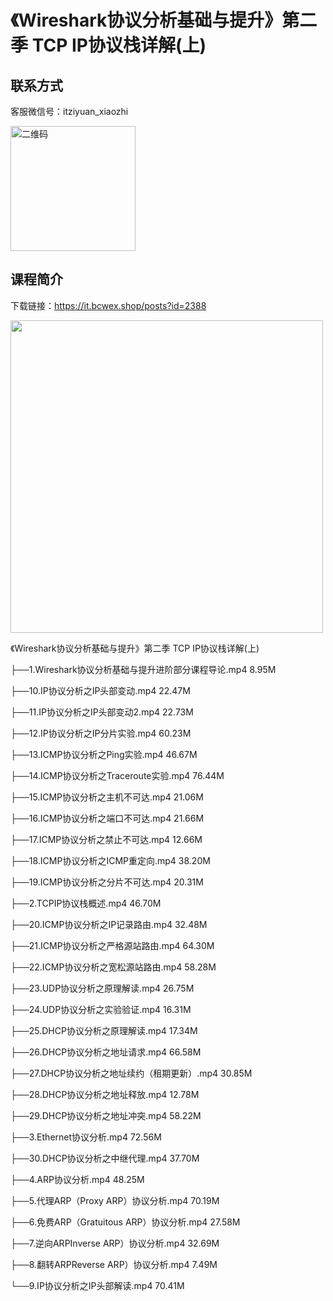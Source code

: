 # 《Wireshark协议分析基础与提升》第二季 TCP IP协议栈详解(上)

## 联系方式

客服微信号：itziyuan_xiaozhi

<img src="https://ziyuanyun.oss-cn-guangzhou.aliyuncs.com/common/20240614073449/666b82192834a.jpg" width="200" height="200" alt="二维码">

## 课程简介

下载链接：https://it.bcwex.shop/posts?id=2388

<img src="https://ziyuanyun.oss-cn-guangzhou.aliyuncs.com/yun/20240515183926/664490de0e91d.jpg" width="500" alt="">

  《Wireshark协议分析基础与提升》第二季 TCP IP协议栈详解(上)



 ├──1.Wireshark协议分析基础与提升进阶部分课程导论.mp4 8.95M

 ├──10.IP协议分析之IP头部变动.mp4 22.47M

 ├──11.IP协议分析之IP头部变动2.mp4 22.73M

 ├──12.IP协议分析之IP分片实验.mp4 60.23M

 ├──13.ICMP协议分析之Ping实验.mp4 46.67M

 ├──14.ICMP协议分析之Traceroute实验.mp4 76.44M

 ├──15.ICMP协议分析之主机不可达.mp4 21.06M

 ├──16.ICMP协议分析之端口不可达.mp4 21.66M

 ├──17.ICMP协议分析之禁止不可达.mp4 12.66M

 ├──18.ICMP协议分析之ICMP重定向.mp4 38.20M

 ├──19.ICMP协议分析之分片不可达.mp4 20.31M

 ├──2.TCPIP协议栈概述.mp4 46.70M

 ├──20.ICMP协议分析之IP记录路由.mp4 32.48M

 ├──21.ICMP协议分析之严格源站路由.mp4 64.30M

 ├──22.ICMP协议分析之宽松源站路由.mp4 58.28M

 ├──23.UDP协议分析之原理解读.mp4 26.75M

 ├──24.UDP协议分析之实验验证.mp4 16.31M

 ├──25.DHCP协议分析之原理解读.mp4 17.34M

 ├──26.DHCP协议分析之地址请求.mp4 66.58M

 ├──27.DHCP协议分析之地址续约（租期更新）.mp4 30.85M

 ├──28.DHCP协议分析之地址释放.mp4 12.78M

 ├──29.DHCP协议分析之地址冲突.mp4 58.22M

 ├──3.Ethernet协议分析.mp4 72.56M

 ├──30.DHCP协议分析之中继代理.mp4 37.70M

 ├──4.ARP协议分析.mp4 48.25M

 ├──5.代理ARP（Proxy ARP）协议分析.mp4 70.19M

 ├──6.免费ARP（Gratuitous ARP）协议分析.mp4 27.58M

 ├──7.逆向ARPInverse ARP）协议分析.mp4 32.69M

 ├──8.翻转ARPReverse ARP）协议分析.mp4 7.49M

 └──9.IP协议分析之IP头部解读.mp4 70.41M

  